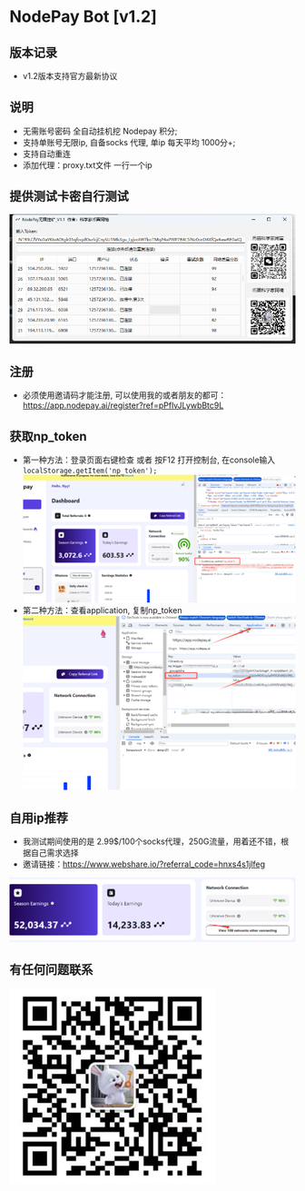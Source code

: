 # NodePay Bot [v1.2]

## 版本记录
- v1.2版本支持官方最新协议

## 说明

- 无需账号密码 全自动挂机挖 Nodepay 积分;
- 支持单账号无限ip, 自备socks 代理, 单ip 每天平均 1000分+;
- 支持自动重连
- 添加代理：proxy.txt文件 一行一个ip

## 提供测试卡密自行测试
![img_5.png](images/img_5.png)

## 注册
- 必须使用邀请码才能注册, 可以使用我的或者朋友的都可：https://app.nodepay.ai/register?ref=pPflvJLywbBtc9L

## 获取np_token
- 第一种方法：登录页面右键检查 或者 按F12 打开控制台, 在console输入 `localStorage.getItem('np_token');`
![img.png](images/img.png)
- 第二种方法：查看application, 复制np_token
![img_1.png](images/img_1.png)

## 自用ip推荐
- 我测试期间使用的是 2.99$/100个socks代理，250G流量，用着还不错，根据自己需求选择
- 邀请链接：https://www.webshare.io/?referral_code=hnxs4s1jlfeg

![img_2.png](images/img_2.png)

## 有任何问题联系
![img_3.png](images/img_3.png)